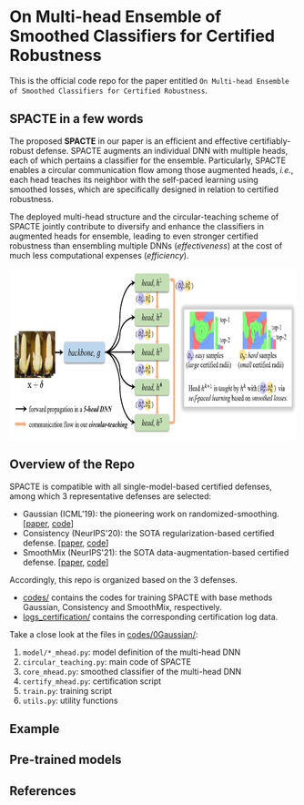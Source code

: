 # On Multi-head Ensemble of Smoothed Classifiers for Certified Robustness

This is the official code repo for the paper entitled `On Multi-head Ensemble of Smoothed Classifiers for Certified Robustness`.

## SPACTE in a few words

The proposed **SPACTE** in our paper is an efficient and effective certifiably-robust defense. SPACTE augments an individual DNN with multiple heads, each of which pertains a classifier for the ensemble. Particularly, SPACTE enables a circular communication flow among those augmented heads, *i.e.*, each head teaches its neighbor with the self-paced learning using smoothed losses, which are specifically designed in relation to certified robustness.

The deployed multi-head structure and the circular-teaching scheme of SPACTE jointly contribute to diversify and enhance the classifiers in augmented heads for ensemble, leading to even stronger certified robustness than ensembling multiple DNNs (*effectiveness*) at the cost of much less computational expenses (*efficiency*).

<a href="pics/figure.pdf"><img src="pics/figure.jpg" height="300" width="1000" ></a>

## Overview of the Repo

SPACTE is compatible with all single-model-based certified defenses, among which 3 representative defenses are selected:
- Gaussian (ICML'19): the pioneering work on randomized-smoothing. [[paper](https://arxiv.org/abs/1902.02918), [code](https://github.com/locuslab/smoothing)]
- Consistency (NeurIPS'20): the SOTA regularization-based certified defense. [[paper](https://arxiv.org/abs/2006.04062), [code](https://github.com/jh-jeong/smoothing-consistency)]
- SmoothMix (NeurIPS'21): the SOTA data-augmentation-based certified defense. [[paper](https://arxiv.org/abs/2111.09277), [code](https://github.com/jh-jeong/smoothmix)]

Accordingly, this repo is organized based on the 3 defenses.
- [codes/](./codes/) contains the codes for training SPACTE with base methods Gaussian, Consistency and SmoothMix, respectively.
- [logs_certification/](./logs_certification) contains the corresponding certification log data.

Take a close look at the files in [codes/0Gaussian/](./codes/0Gaussian):
1. `model/*_mhead.py`: model definition of the multi-head DNN
2. `circular_teaching.py`: main code of SPACTE
3. `core_mhead.py`: smoothed classifier of the multi-head DNN
4. `certify_mhead.py`: certification script
5. `train.py`: training script
6. `utils.py`: utility functions

## Example

## Pre-trained models

## References